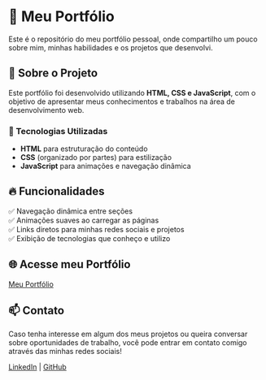 # 🚀 Meu Portfólio

Este é o repositório do meu portfólio pessoal, onde compartilho um pouco sobre mim, minhas habilidades e os projetos que desenvolvi.

## 📌 Sobre o Projeto

Este portfólio foi desenvolvido utilizando **HTML, CSS e JavaScript**, com o objetivo de apresentar meus conhecimentos e trabalhos na área de desenvolvimento web.

### 🎨 Tecnologias Utilizadas
- **HTML** para estruturação do conteúdo
- **CSS** (organizado por partes) para estilização
- **JavaScript** para animações e navegação dinâmica

## 🔥 Funcionalidades
✅ Navegação dinâmica entre seções  
✅ Animações suaves ao carregar as páginas  
✅ Links diretos para minhas redes sociais e projetos  
✅ Exibição de tecnologias que conheço e utilizo

## 🌐 Acesse meu Portfólio

[Meu Portfólio](https://portfolio-patrick-rocha.vercel.app/)

## 📫 Contato

Caso tenha interesse em algum dos meus projetos ou queira conversar sobre oportunidades de trabalho, você pode entrar em contato comigo através das minhas redes sociais!

[LinkedIn](https://www.linkedin.com/in/patrick-rocha-b9a0b1274/) | [GitHub](https://github.com/PatrickRochaa)

